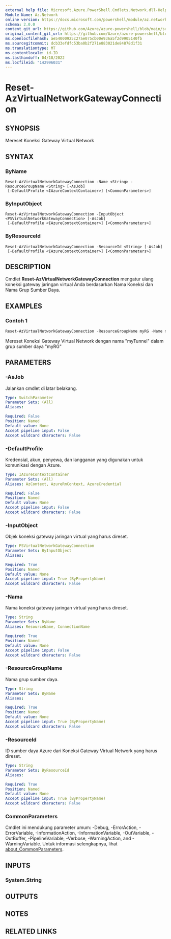 ```yaml
---
external help file: Microsoft.Azure.PowerShell.Cmdlets.Network.dll-Help.xml
Module Name: Az.Network
online version: https://docs.microsoft.com/powershell/module/az.network/reset-azvirtualnetworkgatewayconnection
schema: 2.0.0
content_git_url: https://github.com/Azure/azure-powershell/blob/main/src/Network/Network/help/Reset-AzVirtualNetworkGatewayConnection.md
original_content_git_url: https://github.com/Azure/azure-powershell/blob/main/src/Network/Network/help/Reset-AzVirtualNetworkGatewayConnection.md
ms.openlocfilehash: ae54000925c27ae075cb00e936a5f2d9905140fb
ms.sourcegitcommit: dcb33efdfc53ba0b2f271e883021de84878d1f31
ms.translationtype: MT
ms.contentlocale: id-ID
ms.lasthandoff: 04/18/2022
ms.locfileid: "142996031"
---
```

# Reset-AzVirtualNetworkGatewayConnection

## SYNOPSIS
Mereset Koneksi Gateway Virtual Network

## SYNTAX

### ByName
```
Reset-AzVirtualNetworkGatewayConnection -Name <String> -ResourceGroupName <String> [-AsJob]
 [-DefaultProfile <IAzureContextContainer>] [<CommonParameters>]
```

### ByInputObject
```
Reset-AzVirtualNetworkGatewayConnection -InputObject <PSVirtualNetworkGatewayConnection> [-AsJob]
 [-DefaultProfile <IAzureContextContainer>] [<CommonParameters>]
```

### ByResourceId
```
Reset-AzVirtualNetworkGatewayConnection -ResourceId <String> [-AsJob]
 [-DefaultProfile <IAzureContextContainer>] [<CommonParameters>]
```

## DESCRIPTION
Cmdlet **Reset-AzVirtualNetworkGatewayConnection** mengatur ulang koneksi gateway jaringan virtual Anda berdasarkan Nama Koneksi dan Nama Grup Sumber Daya.

## EXAMPLES

### Contoh 1
```powershell
Reset-AzVirtualNetworkGatewayConnection -ResourceGroupName myRG -Name myTunnel
```

Mereset Koneksi Gateway Virtual Network dengan nama "myTunnel" dalam grup sumber daya "myRG"

## PARAMETERS

### -AsJob
Jalankan cmdlet di latar belakang.

```yaml
Type: SwitchParameter
Parameter Sets: (All)
Aliases:

Required: False
Position: Named
Default value: None
Accept pipeline input: False
Accept wildcard characters: False
```

### -DefaultProfile
Kredensial, akun, penyewa, dan langganan yang digunakan untuk komunikasi dengan Azure.

```yaml
Type: IAzureContextContainer
Parameter Sets: (All)
Aliases: AzContext, AzureRmContext, AzureCredential

Required: False
Position: Named
Default value: None
Accept pipeline input: False
Accept wildcard characters: False
```

### -InputObject
Objek koneksi gateway jaringan virtual yang harus direset.

```yaml
Type: PSVirtualNetworkGatewayConnection
Parameter Sets: ByInputObject
Aliases:

Required: True
Position: Named
Default value: None
Accept pipeline input: True (ByPropertyName)
Accept wildcard characters: False
```

### -Nama
Nama koneksi gateway jaringan virtual yang harus direset.

```yaml
Type: String
Parameter Sets: ByName
Aliases: ResourceName, ConnectionName

Required: True
Position: Named
Default value: None
Accept pipeline input: False
Accept wildcard characters: False
```

### -ResourceGroupName
Nama grup sumber daya.

```yaml
Type: String
Parameter Sets: ByName
Aliases:

Required: True
Position: Named
Default value: None
Accept pipeline input: True (ByPropertyName)
Accept wildcard characters: False
```

### -ResourceId
ID sumber daya Azure dari Koneksi Gateway Virtual Network yang harus direset.

```yaml
Type: String
Parameter Sets: ByResourceId
Aliases:

Required: True
Position: Named
Default value: None
Accept pipeline input: True (ByPropertyName)
Accept wildcard characters: False
```

### CommonParameters
Cmdlet ini mendukung parameter umum: -Debug, -ErrorAction, -ErrorVariable, -InformationAction, -InformationVariable, -OutVariable, -OutBuffer, -PipelineVariable, -Verbose, -WarningAction, and -WarningVariable. Untuk informasi selengkapnya, lihat [about_CommonParameters](http://go.microsoft.com/fwlink/?LinkID=113216).

## INPUTS

### System.String

## OUTPUTS

## NOTES

## RELATED LINKS